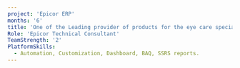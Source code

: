 ```yaml
---
project: 'Epicor ERP'
months: '6'
title: 'One of the Leading provider of products for the eye care specialist in UK'
Role: 'Epicor Technical Consultant'
TeamStrength: '2'
PlatformSkills:
  - Automation, Customization, Dashboard, BAQ, SSRS reports.
---
```



